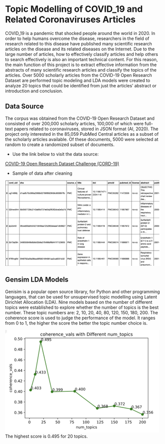 # Topic Modelling of COVID_19 and Related Coronaviruses Articles

COVID_19 is a pandemic that shocked people around the world in 2020. In order to help humans overcome the disease, researchers in the field of research related to this disease have published many scientific research articles on the disease and its related diseases on the Internet. Due to the large number of articles, how to effectively classify articles and help others to search effectively is also an important technical content. For this reason, the main function of this project is to extract effective information from the abstracts of many scientific research articles and classify the topics of the articles. Over 5000 scholarly articles from the COVID-19 Open Research Dataset are performed topic modeling and LDA models were created to analyze 20 topics that could be identified from just the articles’ abstract or introduction and conclusion. 

## Data Source

The corpus was obtained from the COVID-19 Open Research Dataset and consisted of over 200,000 scholarly articles, 100,000 of which were full-text papers related  to coronaviruses, stored in JSON format (AI, 2020). The project only interested in the 85,059 PubMed Central articles as a subset of the scholarly articles available. Of these documents, 5000 were selected at random to create a randomized subset of documents.

- Use the link below to visit the data source:

[COVID-19 Open Research Dataset Challenge (CORD-19)](https://www.kaggle.com/allen-institute-for-ai/CORD-19-research-challenge)

- Sample of data after cleaning
<img src="images/data_sample.png" width=600>

## Gensim LDA Models

Genisim is a popular open source library, for Python and other programming languages, that can be used for unsupervised topic modelling using Latent Dirichlet Allocation (LDA). Nine models based on the number of different topics were established to explore whether the number of topics is the best number. These topic numbers are: 2, 10, 20, 40, 80, 120, 150, 180, 200. The coherence score is used to judge the performance of the model. It ranges from 0 to 1, the higher the score the better the topic number choice is. 

<img src="images/coherence_vals.png" width=500>
The highest score is 0.495 for 20 topics.
